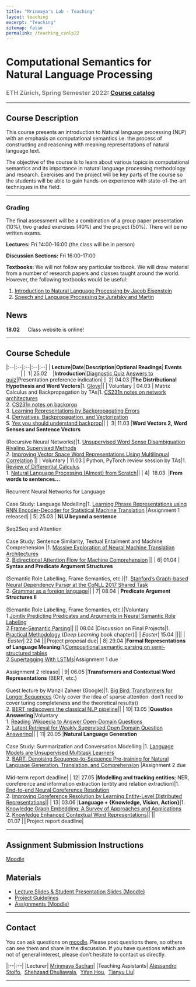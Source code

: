 ```yaml
---
title: "Mrinmaya's Lab - Teaching"
layout: teaching
excerpt: "Teaching"
sitemap: false
permalink: /teaching_csnlp22
---
```


# Computational Semantics for Natural Language Processing
### <font color=gray>ETH Zürich, Spring Semester 2022</font>: [Course catalog](http://www.vvz.ethz.ch/lerneinheitPre.do?semkez=2022S&lerneinheitId=158716&lang=en)

___

## Course Description
This course presents an introduction to Natural language processing (NLP) with an emphasis on computational semantics i.e. the process of constructing and reasoning with meaning representations of natural language text.

The objective of the course is to learn about various topics in computational semantics and its importance in natural language processing methodology and research. Exercises and the project will be key parts of the course so the students will be able to gain hands-on experience with state-of-the-art techniques in the field.

___

### **Grading**
The final assessment will be a combination of a group paper presentation (10%), two graded exercises (40%) and the project (50%). There will be no written exams.

**Lectures:** Fri 14:00-16:00 (the class will be in person)

**Discussion Sections:**  Fri 16:00-17:00

**Textbooks:**
We will not follow any particular textbook. We will draw material from a number of research papers and classes taught around the world.
However, the following textbooks would be useful:
1. [Introduction to Natural Language Processing by Jacob Eisenstein](https://www.amazon.de/Jacob-Eisenstein/dp/0262042843/ref=sr_1_1?__mk_de_DE=%C3%85M%C3%85%C5%BD%C3%95%C3%91&crid=30OMHV1C018JY&dchild=1&keywords=introduction+to+natural+language+processing&qid=1598878964&sprefix=introduction+to+na%2Caps%2C148&sr=8-1)
2. [Speech and Language Processing by Jurafsky and Martin](https://web.stanford.edu/~jurafsky/slp3/)

## News
**18.02**    Class website is online!

___

## Course Schedule

|:--|:--|:--|:--|:--|
|&nbsp;<b>Lecture</b>|<b>Date</b>|<b>Description</b>|<b>Optional Readings</b>| <b>Events</b> &nbsp;&nbsp;&nbsp;&nbsp;&nbsp;&nbsp;&nbsp;&nbsp;&nbsp;&nbsp;|
|&nbsp;&nbsp;1|&nbsp;25.02&nbsp;&nbsp;&nbsp;&nbsp;|<b>Introduction</b>|[Diagnostic Quiz](https://polybox.ethz.ch/index.php/s/YCTThVpOd5Cu2AO) [Answers to quiz](https://polybox.ethz.ch/index.php/s/7VPcHOmIxQD5AcX)|Presentation preference indication|
|&nbsp;&nbsp;2|&nbsp;04.03&nbsp;|<b>The Distributional Hypothesis and Word Vectors</b>|1. [Glove](https://nlp.stanford.edu/pubs/glove.pdf)||
|&nbsp;Voluntary |&nbsp;04.03&nbsp;| Matrix Calculus and Backpropagation by TAs|1. [CS231n notes on network architectures](http://cs231n.github.io/neural-networks-1/) <br> 2. [CS231n notes on backprop](http://cs231n.github.io/optimization-2/) <br> 3. [Learning Representations by Backpropagating Errors](http://www.iro.umontreal.ca/) <br> 4. [Derivatives, Backpropagation, and Vectorization](http://cs231n.stanford.edu/handouts/derivatives.pdf) <br> 5. [Yes you should understand backprop](https://medium.com/)||
|&nbsp;&nbsp;3|&nbsp;11.03&nbsp;|<b>Word Vectors 2, Word Senses and Sentence Vectors</b> <br><br> (Recursive Neural Networks)|1. [Unsupervised Word Sense Disambiguation Rivaling Supervised Methods](https://www.aclweb.org/anthology/P95-1026.pdf) <br> 2. [Improving Vector Space Word Representations Using Multilingual Correlation](https://www.aclweb.org/anthology/E14-1049.pdf) ||
|&nbsp;Voluntary |&nbsp;11.03&nbsp;| Python, PyTorch review session by TAs|1. [Review of Differential Calculus](http://web.stanford.edu/class/cs224n/readings/review-differential-calculus.pdf) <br> 1. [Natural Language Processing (Almost) from Scratch](http://www.jmlr.org/papers/volume12/collobert11a/collobert11a.pdf)||
|&nbsp;4| &nbsp;18.03&nbsp; |<b>From words to sentences...</b> <br><br> Recurrent Neural Networks for Language <br><br> Case Study: Language Modelling|1. [Learning Phrase Representations using RNN Encoder-Decoder for Statistical Machine Translation](https://arxiv.org/abs/1406.1078) |Assignment 1 released|
|&nbsp;5|&nbsp;25.03&nbsp;| <b>NLU beyond a sentence</b> <br><br> Seq2Seq and Attention <br><br> Case Study: Sentence Similarity, Textual Entailment and Machine Comprehension |1. [Massive Exploration of Neural Machine Translation Architectures](https://arxiv.org/abs/1703.03906) <br> 2. [Bidirectional Attention Flow for Machine Comprehension](https://arxiv.org/abs/1611.01603) ||
|&nbsp;6|&nbsp;01.04&nbsp;| <b>Syntax and Predicate Argument Structures</b> <br><br> (Semantic Role Labelling, Frame Semantics, etc.)|1. [Stanford’s Graph-based Neural Dependency Parser at the CoNLL 2017 Shared Task](https://www.aclweb.org/anthology/K17-3002.pdf) <br>2. [Grammar as a foreign language](https://papers.nips.cc/paper/2015/file/277281aada22045c03945dcb2ca6f2ec-Paper.pdf)||
|&nbsp;7|&nbsp;08.04&nbsp;| <b>Predicate Argument Structures II</b> <br><br> (Semantic Role Labelling, Frame Semantics, etc.)|Voluntary<br>1.[Jointly Predicting Predicates and Arguments in Neural Semantic Role Labeling](https://aclanthology.org/P18-2058.pdf) <br> 2.[Frame-Semantic Parsing](https://www.mitpressjournals.org/doi/pdf/10.1162/COLI_a_00163)||
||&nbsp;08.04&nbsp;|Discussion on Final Projects|1. [Practical Methodology](https://www.deeplearningbook.org/contents/guidelines.html) (<i>Deep Learning</i> book chapter)||
|&nbsp;<i>Easter</i>|&nbsp;15.04&nbsp;||||
|&nbsp;<i>Easter</i>|&nbsp;22.04&nbsp;|||Project proposal due|
|&nbsp;8|&nbsp;29.04&nbsp;|<b>Formal Representations of Language Meaning</b>|1.[Compositional semantic parsing on semi-structured tables](https://arxiv.org/abs/1508.00305) <br> 2.[Supertagging With LSTMs](https://aclanthology.org/N16-1027/)|Assignment 1 due <br><br> Assignment 2 release|
|&nbsp;9|&nbsp;06.05&nbsp;|<b>Transformers and Contextual Word Representations</b> (BERT, etc.) <br><br> Guest lecture by Manzil Zaheer (Google)|1. [Big Bird: Transformers for Longer Sequences](https://arxiv.org/abs/2007.14062) (Only cover the idea of sparse attention: don’t need to cover turing completeness and the theoretical results)) <br> 2. [BERT rediscovers the classical NLP pipeline](https://arxiv.org/abs/1905.05950)||
|&nbsp;10|&nbsp;13.05&nbsp;|<b>Question Answering</b>|Voluntary<br>1. [Reading Wikipedia to Answer Open-Domain Questions](https://arxiv.org/abs/1704.00051) <br> 2. [Latent Retrieval for Weakly Supervised Open Domain Question Answering](https://arxiv.org/abs/1906.00300)||
|&nbsp;11|&nbsp;20.05&nbsp;|<b>Natural Language Generation</b> <br><br> Case Study: Summarization and Conversation Modelling |1. [Language Models are Unsupervised Multitask Learners](https://d4mucfpksywv.cloudfront.net/better-language-models/language_models_are_unsupervised_multitask_learners.pdf) <br> 2. [BART: Denoising Sequence-to-Sequence Pre-training for Natural Language Generation, Translation, and Comprehension](https://arxiv.org/abs/1910.13461) |Assignment 2 due <br><br> Mid-term report deadline|
|&nbsp;12|&nbsp;27.05&nbsp;|<b>Modelling and tracking entities:</b> NER, coreference and information extraction (entity and relation extraction)|1. [End-to-end Neural Coreference Resolution](https://arxiv.org/abs/1707.07045) <br> 2. [Improving Coreference Resolution by Learning Entity-Level Distributed Representations](https://aclanthology.org/P16-1061/)||
|&nbsp;13|&nbsp;03.06&nbsp;|<b>Language + {Knowledge, Vision, Action}</b>|1. [Knowledge Graph Embedding: A Survey of Approaches and Applications](https://persagen.com/files/misc/Wang2017Knowledge.pdf) <br> 2. [Knowledge Enhanced Contextual Word Representations](https://arxiv.org/abs/1909.04164)||
||&nbsp;01.07&nbsp;|||Project report deadline|


___

## Assignment Submission Instructions

[Moodle](https://moodle-app2.let.ethz.ch/)

## Materials

-   [Lecture Slides & Student Presentation Slides (Moodle)](https://moodle-app2.let.ethz.ch/)
-   [Project Guidelines](https://docs.google.com/document/d/1b5FNlXqXsMsld83lmoE8EFsHEEuHRmQEP_EPOyAkwAU/edit)
-   [Assignments (Moodle)](https://moodle-app2.let.ethz.ch/)

___

## Contact

You can ask questions on [moodle](https://moodle-app2.let.ethz.ch/). Please post questions there, so others can see them and share in the discussion. If you have questions which are not of general interest, please don’t hesitate to contact us directly.

|:--|:--|
|Lecturer| [Mrinmaya Sachan](http://www.mrinmaya.io/)|
|Teaching Assistants| [Alessandro Stolfo](https://ml.inf.ethz.ch/people/person-detail.MjUyNzIz.TGlzdC8xODA3LC0xNzg2MjE4NDI4.html),&nbsp; [Shehzaad Dhuliawala](https://people.cs.umass.edu/~sdhuliawala/),&nbsp; [Yifan Hou](https://yifan-h.github.io/),&nbsp; [Tianyu Liu](https://rycolab.io/authors/tianyu/)|

___
